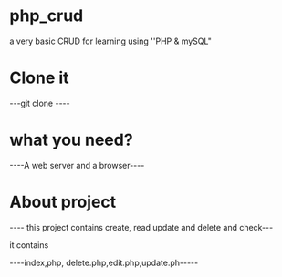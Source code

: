 # php_crud
a very basic CRUD for learning using ''PHP &amp; mySQL"


# Clone it
---git clone ----

# what you need?
----A web server and a browser----

#  About project

---- this project contains create, read update and delete and check---

it contains

----index,php, delete.php,edit.php,update.ph-----
